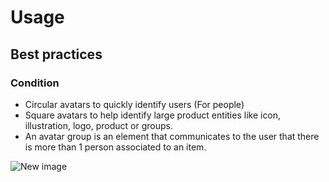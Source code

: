 # Usage

## Best practices

### Condition

- Circular avatars to quickly identify users (For people)
- Square avatars to help identify large product entities like icon, illustration, logo, product or groups.
- An avatar group is an element that communicates to the user that there is more than 1 person associated to an item.

![New image](https://res.cloudinary.com/icanfly/image/upload/v1721956173/mekari/Pixel_Docs_2.1_Do_Don_t_Box_h7gpcx.svg)

